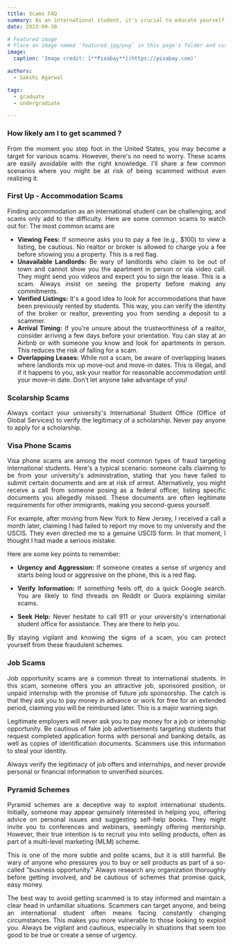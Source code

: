 ```yaml
---
title: Scams FAQ
summary: As an international student, it's crucial to educate yourself about common scams that you might encounter. Being aware of these scams and knowing how to avoid them can protect you from potential financial and personal harm.
date: 2023-09-30

# Featured image
# Place an image named `featured.jpg/png` in this page's folder and customize its options here.
image:
  caption: 'Image credit: [**Pixabay**](https://pixabay.com)'

authors:
  - Sakshi Agarwal

tags:
  - graduate
  - undergradiate

---
```

<div style="text-align: justify;">

### How likely am I to get scammed ?

From the moment you step foot in the United States, you may become a target for various scams. However, there's no need to worry. These scams are easily avoidable with the right knowledge. I'll share a few common scenarios where you might be at risk of being scammed without even realizing it.


### First Up - Accommodation Scams

Finding accommodation as an international student can be challenging, and scams only add to the difficulty. Here are some common scams to watch out for:
The most common scams are 
- **Viewing Fees:** If someone asks you to pay a fee (e.g., $100) to view a listing, be cautious. No realtor or broker is allowed to charge you a fee before showing you a property. This is a red flag.
- **Unavailable Landlords:** Be wary of landlords who claim to be out of town and cannot show you the apartment in person or via video call. They might send you videos and expect you to sign the lease. This is a scam. Always insist on seeing the property before making any commitments.
- **Verified Listings:** It's a good idea to look for accommodations that have been previously rented by students. This way, you can verify the identity of the broker or realtor, preventing you from sending a deposit to a scammer.
- **Arrival Timing:** If you're unsure about the trustworthiness of a realtor, consider arriving a few days before your orientation. You can stay at an Airbnb or with someone you know and look for apartments in person. This reduces the risk of falling for a scam.
- **Overlapping Leases:** While not a scam, be aware of overlapping leases where landlords mix up move-out and move-in dates. This is illegal, and if it happens to you, ask your realtor for reasonable accommodation until your move-in date. Don’t let anyone take advantage of you!


### Scolarship Scams

Always contact your university's International Student Office (Office of Global Services) to verify the legitimacy of a scholarship. Never pay anyone to apply for a scholarship.

### Visa Phone Scams

Visa phone scams are among the most common types of fraud targeting international students. Here's a typical scenario: someone calls claiming to be from your university's administration, stating that you have failed to submit certain documents and are at risk of arrest. Alternatively, you might receive a call from someone posing as a federal officer, listing specific documents you allegedly missed. These documents are often legitimate requirements for other immigrants, making you second-guess yourself.

For example, after moving from New York to New Jersey, I received a call a month later, claiming I had failed to report my move to my university and the USCIS. They even directed me to a genuine USCIS form. In that moment, I thought I had made a serious mistake.

Here are some key points to remember:

- **Urgency and Aggression:** If someone creates a sense of urgency and starts being loud or aggressive on the phone, this is a red flag.

- **Verify Information:** If something feels off, do a quick Google search. You are likely to find threads on Reddit or Quora explaining similar scams.

- **Seek Help:** Never hesitate to call 911 or your university's international student office for assistance. They are there to help you.

By staying vigilant and knowing the signs of a scam, you can protect yourself from these fraudulent schemes.

### Job Scams

Job opportunity scams are a common threat to international students. In this scam, someone offers you an attractive job, sponsored position, or unpaid internship with the promise of future job sponsorship. The catch is that they ask you to pay money in advance or work for free for an extended period, claiming you will be reimbursed later. This is a major warning sign.

Legitimate employers will never ask you to pay money for a job or internship opportunity. Be cautious of fake job advertisements targeting students that request completed application forms with personal and banking details, as well as copies of identification documents. Scammers use this information to steal your identity.

Always verify the legitimacy of job offers and internships, and never provide personal or financial information to unverified sources.


### Pyramid Schemes

Pyramid schemes are a deceptive way to exploit international students. Initially, someone may appear genuinely interested in helping you, offering advice on personal issues and suggesting self-help books. They might invite you to conferences and webinars, seemingly offering mentorship. However, their true intention is to recruit you into selling products, often as part of a multi-level marketing (MLM) scheme.

This is one of the more subtle and polite scams, but it is still harmful. Be wary of anyone who pressures you to buy or sell products as part of a so-called "business opportunity." Always research any organization thoroughly before getting involved, and be cautious of schemes that promise quick, easy money.

The best way to avoid getting scammed is to stay informed and maintain a clear head in unfamiliar situations. Scammers can target anyone, and being an international student often means facing constantly changing circumstances. This makes you more vulnerable to those looking to exploit you. Always be vigilant and cautious, especially in situations that seem too good to be true or create a sense of urgency.
</div>